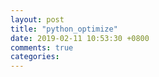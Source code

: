 ```yaml
---
layout: post
title: "python_optimize"
date: 2019-02-11 10:53:30 +0800
comments: true
categories: 
---
```

